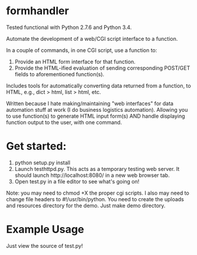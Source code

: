 formhandler
===========

Tested functional with Python 2.7.6 and Python 3.4.

Automate the development of a web/CGI script interface to a function.

In a couple of commands, in one CGI script, use a function to:

1. Provide an HTML form interface for that function.
2. Provide the HTML-ified evaluation of sending corresponding POST/GET fields to aforementioned function(s).

Includes tools for automatically converting data returned from a function, to HTML, e.g., dict > html, list > html, etc.

Written because I hate making/maintaining "web interfaces" for data automation stuff at work (I do business logistics automation). Allowing you to use function(s) to generate HTML input form(s) AND handle displaying function output to the user, with one command.

# Get started:

1. python setup.py install
2. Launch testhttpd.py. This acts as a temporary testing web server. It should launch http://localhost:8080/ in a new web browser tab.
3. Open test.py in a file editor to see what's going on!

Note: you may need to chmod +X the proper cgi scripts. I also may need to change file headers to #!/usr/bin/python. You need to create the uploads and resources directory for the demo. Just make demo directory.

# Example Usage

Just view the source of test.py!

